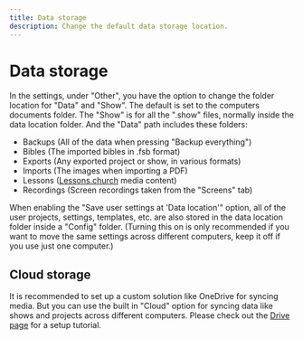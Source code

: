 ```yaml
---
title: Data storage
description: Change the default data storage location.
---
```


# Data storage

In the settings, under "Other", you have the option to change the folder location for "Data" and "Show". The default is set to the computers documents folder. The "Show" is for all the ".show" files, normally inside the data location folder. And the "Data" path includes these folders:

- Backups (All of the data when pressing "Backup everything")
- Bibles (The imported bibles in .fsb format)
- Exports (Any exported project or show, in various formats)
- Imports (The images when importing a PDF)
- Lessons ([Lessons.church](https://lessons.church/) media content)
- Recordings (Screen recordings taken from the "Screens" tab)

When enabling the "Save user settings at 'Data location'" option, all of the user projects, settings, templates, etc. are also stored in the data location folder inside a "Config" folder. (Turning this on is only recommended if you want to move the same settings across different computers, keep it off if you use just one computer.)

## Cloud storage

It is recommended to set up a custom solution like OneDrive for syncing media. But you can use the built in "Cloud" option for syncing data like shows and projects across different computers. Please check out the [Drive page](./drive) for a setup tutorial.

